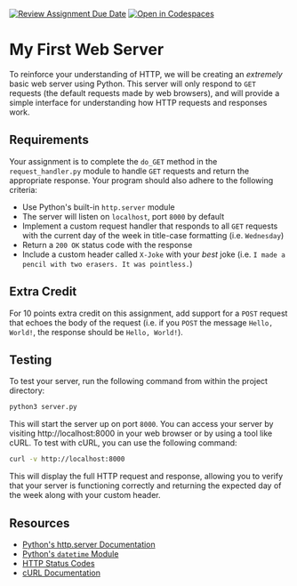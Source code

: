 [![Review Assignment Due Date](https://classroom.github.com/assets/deadline-readme-button-22041afd0340ce965d47ae6ef1cefeee28c7c493a6346c4f15d667ab976d596c.svg)](https://classroom.github.com/a/5fV5Rrzc)
[![Open in Codespaces](https://classroom.github.com/assets/launch-codespace-2972f46106e565e64193e422d61a12cf1da4916b45550586e14ef0a7c637dd04.svg)](https://classroom.github.com/open-in-codespaces?assignment_repo_id=16744347)
# My First Web Server

To reinforce your understanding of HTTP, we will be creating an *extremely* basic web server using Python. This server will only respond to `GET` requests (the default requests made by web browsers), and will provide a simple interface for understanding how HTTP requests and responses work.

## Requirements

Your assignment is to complete the `do_GET` method in the `request_handler.py` module to handle `GET` requests and return the appropriate response. Your program should also adhere to the following criteria:

- Use Python's built-in `http.server` module
- The server will listen on `localhost`, port `8000` by default
- Implement a custom request handler that responds to all `GET` requests with the current day of the week in title-case formatting (i.e. `Wednesday`)
- Return a `200 OK` status code with the response
- Include a custom header called `X-Joke` with your *best* joke (i.e. `I made a pencil with two erasers. It was pointless.`)

## Extra Credit

For 10 points extra credit on this assignment, add support for a `POST` request that echoes the body of the request (i.e. if you `POST` the message `Hello, World!`, the response should be `Hello, World!`).

## Testing

To test your server, run the following command from within the project directory:

```python
python3 server.py
```

This will start the server up on port `8000`. You can access your server by visiting http://localhost:8000 in your web browser or by using a tool like cURL. To test with cURL, you can use the following command:

```bash
curl -v http://localhost:8000
```

This will display the full HTTP request and response, allowing you to verify that your server is functioning correctly and returning the expected day of the week along with your custom header.

## Resources

- [Python's http.server Documentation](https://docs.python.org/3/library/http.server.html)
- [Python's `datetime` Module](https://docs.python.org/3/library/datetime.html)
- [HTTP Status Codes](https://httpstatuses.com/)
- [cURL Documentation](https://curl.haxx.se/docs/manpage.html)